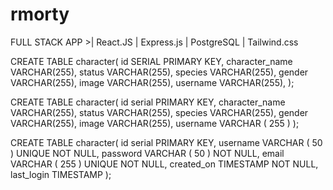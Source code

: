 # rmorty
FULL STACK APP >| React.JS | Express.js | PostgreSQL | Tailwind.css

CREATE TABLE character(
	id SERIAL PRIMARY KEY,
	character_name VARCHAR(255),
	status VARCHAR(255),
	species VARCHAR(255),
	gender VARCHAR(255),
	image VARCHAR(255),
	username VARCHAR(255),
);

CREATE TABLE character( id serial PRIMARY KEY, character_name VARCHAR(255), status VARCHAR(255), species VARCHAR(255), gender VARCHAR(255), image VARCHAR(255), username VARCHAR ( 255 ) );

CREATE TABLE character( id serial PRIMARY KEY, username VARCHAR ( 50 ) UNIQUE NOT NULL, password VARCHAR ( 50 ) NOT NULL, email VARCHAR ( 255 ) UNIQUE NOT NULL, created_on TIMESTAMP NOT NULL, last_login TIMESTAMP );